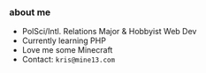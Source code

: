 ### about me

- PolSci/Intl. Relations Major & Hobbyist Web Dev
- Currently learning PHP
- Love me some Minecraft
- Contact: `kris@mine13.com`
